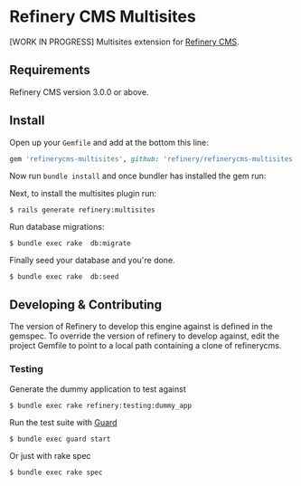 # Refinery CMS Multisites

[WORK IN PROGRESS] Multisites extension for [Refinery CMS](http://refinerycms.com).

## Requirements

Refinery CMS version 3.0.0 or above.

## Install

Open up your ``Gemfile`` and add at the bottom this line:

```ruby
gem 'refinerycms-multisites', github: 'refinery/refinerycms-multisites', branch: 'master'
```

Now run `bundle install` and once bundler has installed the gem run:

Next, to install the multisites plugin run:

    $ rails generate refinery:multisites

Run database migrations:

    $ bundle exec rake  db:migrate

Finally seed your database and you're done.

    $ bundle exec rake  db:seed

## Developing & Contributing

The version of Refinery to develop this engine against is defined in the gemspec. To override the version of refinery to develop against, edit the project Gemfile to point to a local path containing a clone of refinerycms.

### Testing

Generate the dummy application to test against

    $ bundle exec rake refinery:testing:dummy_app

Run the test suite with [Guard](https://github.com/guard/guard)

    $ bundle exec guard start

Or just with rake spec

    $ bundle exec rake spec